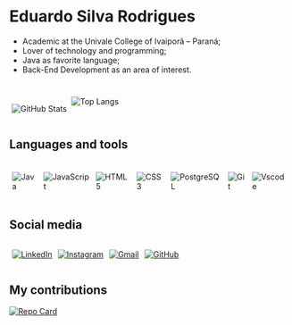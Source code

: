 # Eduardo Silva Rodrigues
- Academic at the Univale College of Ivaiporã – Paraná;
- Lover of technology and programming;
- Java as favorite language;
- Back-End Development as an area of ​​interest.

<div style="display: flex">
<div style="margin: 25px 4px 0px 4px">

![GitHub Stats](https://github-readme-stats.vercel.app/api?username=Eduardo-Silva-Rodrigues&theme=transparent&bg_color=000&border_color=FFF&show_icons=true&icon_color=30A3DC&title_color=FFF&text_color=5bba54)
</div>
<div style="margin: 12.5px 4px 0px 4px">

![Top Langs](https://github-readme-stats-git-masterrstaa-rickstaa.vercel.app/api/top-langs/?username=Eduardo-Silva-Rodrigues&bg_color=000&border_color=FFF&title_color=FFF&text_color=5bba54)
</div>
</div>

## Languages ​​and tools
<div style="display: flex">
<div style="margin: 5px">

![Java](https://img.shields.io/badge/java-%23ED8B00.svg?style=for-the-badge&logo=openjdk&logoColor=white)
</div>
<div style="margin: 5px">

![JavaScript](https://img.shields.io/badge/JavaScript-F7DF1E?style=for-the-badge&logo=javascript&logoColor=black)
</div>
<div style="margin: 5px">

![HTML5](https://img.shields.io/badge/HTML5-E34F26?style=for-the-badge&logo=html5&logoColor=white)
</div>
<div style="margin: 5px">

![CSS3](https://img.shields.io/badge/CSS3-1572B6?style=for-the-badge&logo=css3&logoColor=white)
</div>
<div style="margin: 5px">

![PostgreSQL](https://img.shields.io/badge/PostgreSQL-000?style=for-the-badge&logo=postgresql)
</div>
<div style="margin: 5px">

![Git](https://img.shields.io/badge/GIT-E44C30?style=for-the-badge&logo=git&logoColor=white)
</div>
<div style="margin: 5px">

![Vscode](https://img.shields.io/badge/Vscode-007ACC?style=for-the-badge&logo=visual-studio-code&logoColor=white)
</div>

</div>

## Social media
<div style="display: flex">
<div style="margin: 0px 5px 0px 5px">

[![LinkedIn](https://img.shields.io/badge/LinkedIn-0077B5?style=for-the-badge&logo=linkedin&logoColor=white)](https://www.linkedin.com/in/eduardo-silva-rodrigues-0ba716235/)
</div>
<div style="margin: 0px 5px 0px 5px">

[![Instagram](https://img.shields.io/badge/-Instagram-%23E4405F?style=for-the-badge&logo=instagram&logoColor=white)](https://www.instagram.com/s.r_duardo/)
</div>
<div style="margin: 0px 5px 0px 5px">

[![Gmail](https://img.shields.io/badge/Gmail-333333?style=for-the-badge&logo=gmail&logoColor=red)](mailto:silvarodrigueseduardo4@gmail.com)
</div>
<div style="margin: 0px 5px 0px 5px">

[![GitHub](https://img.shields.io/badge/GitHub-100000?style=for-the-badge&logo=github&logoColor=white)](https://github.com/Eduardo-Silva-Rodrigues)
</div>
</div>

## My contributions

[![Repo Card](https://github-readme-stats.vercel.app/api/pin/?username=Eduardo-Silva-Rodrigues&repo=dio-lab-open-source&bg_color=000&border_color=FFF&show_icons=true&icon_color=30A3DC&title_color=FFF&text_color=5bba54)](https://github.com/Eduardo-Silva-Rodrigues/dio-lab-open-source)